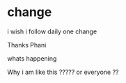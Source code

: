 # change

i wish i follow daily one change 

Thanks
Phani 


whats happening



Why i am like this ????? or everyone ??
